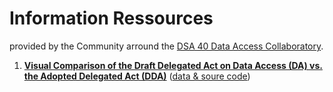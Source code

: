 # Information Ressources
provided by the Community arround the [DSA 40 Data Access Collaboratory](https://dsa40collaboratory.eu/).

1. **[Visual Comparison of the Draft Delegated Act on Data Access (DA) vs. the Adopted Delegated Act (DDA)](https://dsa40collaboratory.eu/dda-da-comparison)** ([data & soure code](https://github.com/access-collab/resources/tree/main/DA_synopsis))
